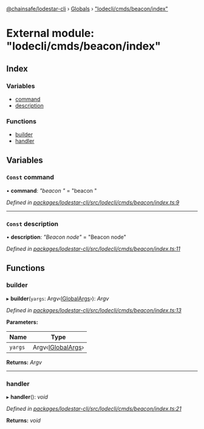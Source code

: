 [@chainsafe/lodestar-cli](../README.md) › [Globals](../globals.md) › ["lodecli/cmds/beacon/index"](_lodecli_cmds_beacon_index_.md)

# External module: "lodecli/cmds/beacon/index"

## Index

### Variables

* [command](_lodecli_cmds_beacon_index_.md#const-command)
* [description](_lodecli_cmds_beacon_index_.md#const-description)

### Functions

* [builder](_lodecli_cmds_beacon_index_.md#builder)
* [handler](_lodecli_cmds_beacon_index_.md#handler)

## Variables

### `Const` command

• **command**: *"beacon <command>"* = "beacon <command>"

*Defined in [packages/lodestar-cli/src/lodecli/cmds/beacon/index.ts:9](https://github.com/ChainSafe/lodestar/blob/6b0ca980c/packages/lodestar-cli/src/lodecli/cmds/beacon/index.ts#L9)*

___

### `Const` description

• **description**: *"Beacon node"* = "Beacon node"

*Defined in [packages/lodestar-cli/src/lodecli/cmds/beacon/index.ts:11](https://github.com/ChainSafe/lodestar/blob/6b0ca980c/packages/lodestar-cli/src/lodecli/cmds/beacon/index.ts#L11)*

## Functions

###  builder

▸ **builder**(`yargs`: Argv‹[IGlobalArgs](../interfaces/_lodecli_options_.iglobalargs.md)›): *Argv*

*Defined in [packages/lodestar-cli/src/lodecli/cmds/beacon/index.ts:13](https://github.com/ChainSafe/lodestar/blob/6b0ca980c/packages/lodestar-cli/src/lodecli/cmds/beacon/index.ts#L13)*

**Parameters:**

Name | Type |
------ | ------ |
`yargs` | Argv‹[IGlobalArgs](../interfaces/_lodecli_options_.iglobalargs.md)› |

**Returns:** *Argv*

___

###  handler

▸ **handler**(): *void*

*Defined in [packages/lodestar-cli/src/lodecli/cmds/beacon/index.ts:21](https://github.com/ChainSafe/lodestar/blob/6b0ca980c/packages/lodestar-cli/src/lodecli/cmds/beacon/index.ts#L21)*

**Returns:** *void*
